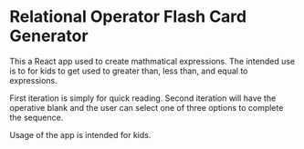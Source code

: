 # Relational Operator Flash Card Generator

This a React app used to create mathmatical expressions. The intended use is to for kids to get used to greater than, less than, and equal to expressions.

First iteration is simply for quick reading.
Second iteration will have the operative blank and the user can select one of three options to complete the sequence.

Usage of the app is intended for kids.